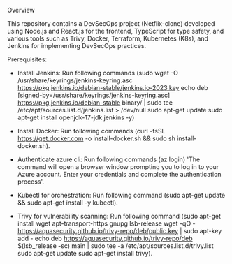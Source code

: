 Overview

This repository contains a DevSecOps project (Netflix-clone) developed using Node.js and React.js for the frontend, TypeScript for type safety, and various tools such as Trivy, Docker, Terraform, Kubernetes (K8s), and Jenkins for implementing DevSecOps practices.

Prerequisites:

* Install Jenkins:
  Run following commands
  (sudo wget -O /usr/share/keyrings/jenkins-keyring.asc \
  https://pkg.jenkins.io/debian-stable/jenkins.io-2023.key
  echo deb [signed-by=/usr/share/keyrings/jenkins-keyring.asc] \
  https://pkg.jenkins.io/debian-stable binary/ | sudo tee \
  /etc/apt/sources.list.d/jenkins.list > /dev/null
  sudo apt-get update
  sudo apt-get install openjdk-17-jdk  jenkins -y)

* Install Docker: 
  Run following commands
   (curl -fsSL https://get.docker.com -o install-docker.sh && sudo sh install-docker.sh).

* Authenticate azure cli: 
  Run following commands
   (az login) 'The command will open a browser window prompting you to log in to your Azure account. Enter your credentials and complete the authentication process'.

* Kubectl for orchestration:
  Run following command 
   (sudo apt-get update && sudo apt-get install -y kubectl).

* Trivy for vulnerability scanning:
  Run following command
   (sudo apt-get install wget apt-transport-https gnupg lsb-release
    wget -qO - https://aquasecurity.github.io/trivy-repo/deb/public.key | sudo apt-key add -
    echo deb https://aquasecurity.github.io/trivy-repo/deb $(lsb_release -sc) main | sudo tee -a /etc/apt/sources.list.d/trivy.list
    sudo apt-get update
    sudo apt-get install trivy).


 
